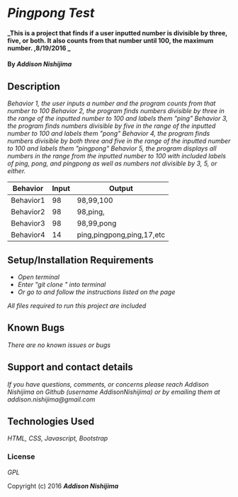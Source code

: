 # _Pingpong Test_

#### _This is a project that finds if a user inputted number is divisible by three, five, or both. It also counts from that number until 100, the maximum number. ,8/19/2016 _

#### By _**Addison Nishijima**_

## Description
_Behavior 1, the user inputs a number and the program counts from that number to 100_
_Behavior 2, the program finds numbers divisible by three in the range of the inputted number to 100 and labels them "ping"_
_Behavior 3, the program finds numbers divisible by five in the range of the inputted number to 100 and labels them "pong"_
_Behavior 4, the program finds numbers divisible by both three and five in the range of the inputted number to 100 and labels them "pingpong"_
_Behavior 5, the program displays all numbers in the range from the inputted number to 100 with included labels of ping, pong, and pingpong as well as numbers not divisible by 3, 5, or either._

| Behavior  | Input  | Output                  |
|-----------|--------|-------------------------|
| Behavior1 | 98     | 98,99,100               |
| Behavior2 | 98     | 98,ping,                |
| Behavior3 | 98     | 98,99,pong              |
| Behavior4 | 14     |ping,pingpong,ping,17,etc|
## Setup/Installation Requirements

* _Open terminal_
* _Enter "git clone " into terminal_
* _Or go to  and follow the instructions listed on the page_

_All files required to run this project are included_

## Known Bugs

_There are no known issues or bugs_

## Support and contact details

_If you have questions, comments, or concerns please reach Addison Nishijima on Github (username AddisonNishijima) or by emailing them at addison.nishijima@gmail.com_

## Technologies Used

_HTML, CSS, Javascript, Bootstrap_

### License

*GPL*

Copyright (c) 2016 **_Addison Nishijima_**
